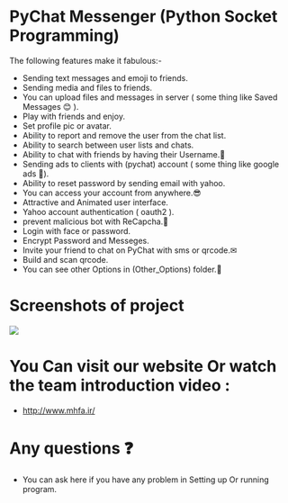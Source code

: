 # PyChat Messenger (Python Socket Programming) 


The following features make it fabulous:-

  - Sending text messages and emoji to friends.
  - Sending media and files to friends. 
  - You can upload files and messages in server ( some thing like Saved Messages 😊 ).
  - Play with friends and enjoy.
  - Set profile pic or avatar.
  - Ability to report and remove the user from the chat list.
  - Ability to search between user lists and chats. 
  - Ability to chat with friends by having their Username.🧐
  - Sending ads to clients with (pychat) account ( some thing like google ads 🎫).
  - Ability to reset password by sending email with yahoo.
  - You can access your account from anywhere.😎
  - Attractive and Animated user interface.
  - Yahoo account authentication ( oauth2 ).
  - prevent malicious bot with ReCapcha.🤖
  - Login with face or password.
  - Encrypt Password and Messeges.
  - Invite your friend to chat on PyChat with sms or qrcode.✉
  - Build and scan qrcode.
  - You can see other Options in (Other_Options) folder.🔻
  
  
  
  # Screenshots of project
  ![](https://mhfa.ir/static/images/8cfd_webp.net-gifmaker_(7).gif)
  
  
  # You Can visit our website Or watch the team introduction video  :
  - http://www.mhfa.ir/
  
  
  
  
  # Any questions ❓
  - You can ask here if you have any problem in Setting up Or running program.
  
  
  
